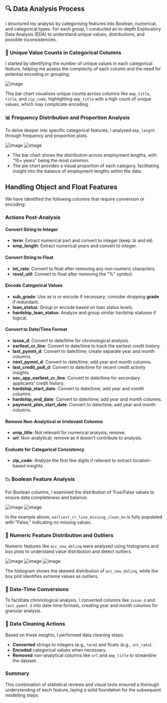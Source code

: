 ## 🔍 Data Analysis Process

I structured my analysis by categorising features into Boolean, numerical, and categorical types. For each group, I conducted an in-depth Exploratory Data Analysis (EDA) to understand unique values, distributions, and possible inconsistencies.

### 🧪 Unique Value Counts in Categorical Columns
I started by identifying the number of unique values in each categorical feature, helping me assess the complexity of each column and the need for potential encoding or grouping.

![image](https://github.com/user-attachments/assets/e3a100c0-a8d3-4d5e-aaeb-8de5af6917cd)

This bar chart visualises unique counts across columns like `emp_title`, `title`, and `zip_code`, highlighting `emp_title` with a high count of unique values, which may complicate encoding.

### 📊 Frequency Distribution and Proportion Analysis
To delve deeper into specific categorical features, I analysed `emp_length` through frequency and proportion plots.

![image](https://github.com/user-attachments/assets/d9e1147e-51ae-4b16-9697-128b25a351ff) 
![image](https://github.com/user-attachments/assets/c48ec637-09a0-484d-b703-5c78ba148b15)

- The bar chart shows the distribution across employment lengths, with "10+ years" being the most common.
- The pie chart provides a visual proportion of each category, facilitating insight into the balance of employment lengths within the data.

## Handling Object and Float Features

We have identified the following columns that require conversion or encoding:

### Actions Post-Analysis

#### Convert String to Integer
- **term**: Extract numerical part and convert to integer (keep `36` and `60`).
- **emp_length**: Extract numerical years and convert to integer.

#### Convert String to Float
- **int_rate**: Convert to float after removing any non-numeric characters.
- **revol_util**: Convert to float after removing the "%" symbol.

#### Encode Categorical Values
- **sub_grade**: Use as is or encode if necessary; consider dropping **grade** if redundant.
- **loan_status**: Group or encode based on loan status levels.
- **hardship_loan_status**: Analyze and group similar hardship statuses if logical.

#### Convert to Date/Time Format
- **issue_d**: Convert to date/time for chronological analysis.
- **earliest_cr_line**: Convert to date/time to track the earliest credit history.
- **last_pymnt_d**: Convert to date/time; create separate year and month columns.
- **next_pymnt_d**: Convert to date/time; add year and month columns.
- **last_credit_pull_d**: Convert to date/time for recent credit activity insights.
- **sec_app_earliest_cr_line**: Convert to date/time for secondary applicants’ credit history.
- **hardship_start_date**: Convert to date/time; add year and month columns.
- **hardship_end_date**: Convert to date/time; add year and month columns.
- **payment_plan_start_date**: Convert to date/time; add year and month columns.

#### Remove Non-Analytical or Irrelevant Columns
- **emp_title**: Not relevant for numerical analysis; remove.
- **url**: Non-analytical; remove as it doesn’t contribute to analysis.

#### Evaluate for Categorical Consistency
- **zip_code**: Analyze the first few digits if relevant to extract location-based insights.


### 📉 Boolean Feature Analysis
For Boolean columns, I examined the distribution of True/False values to ensure data completeness and balance.

![image](https://github.com/user-attachments/assets/56bd0d7f-73c1-4706-8996-4bd4f94845ff)
![image](https://github.com/user-attachments/assets/59961217-faf3-45c5-999b-e6f22f7399a3)


In the example above, `earliest_cr_line_missing_clean_kn` is fully populated with "False," indicating no missing values.

### 📐 Numeric Feature Distribution and Outliers
Numeric features like `acc_now_delinq` were analysed using histograms and box plots to understand value distribution and detect outliers.

![image](https://github.com/user-attachments/assets/f5a586ce-0832-42a3-9118-92963bc7a1cc) ![image](https://github.com/user-attachments/assets/8113f281-e091-419b-b297-9556f05b74f6)
![image](https://github.com/user-attachments/assets/0b965168-581c-4908-99f8-e3d249857c0c)

The histogram shows the skewed distribution of `acc_now_delinq`, while the box plot identifies extreme values as outliers.

### 📅 Date-Time Conversions
To facilitate chronological analysis, I converted columns like `issue_d` and `last_pymnt_d` into date-time formats, creating year and month columns for granular analysis.

### 🧹 Data Cleaning Actions
Based on these insights, I performed data cleaning steps:
- **Converted** strings to integers (e.g., `term`) and floats (e.g., `int_rate`).
- **Encoded** categorical values when necessary.
- **Removed** non-analytical columns like `url` and `emp_title` to streamline the dataset.

### Summary
This combination of statistical reviews and visual tools ensured a thorough understanding of each feature, laying a solid foundation for the subsequent modelling steps.
